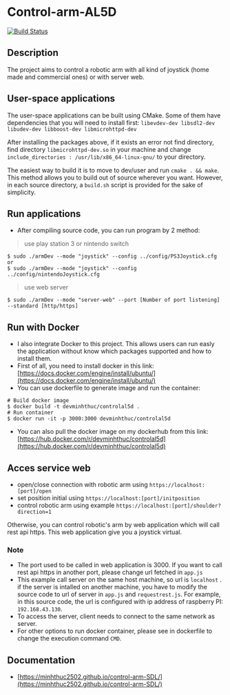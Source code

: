 
# Control-arm-AL5D
[![Build Status](https://travis-ci.com/minhthuc2502/control-arm-SDL.svg?branch=master)](https://travis-ci.com/minhthuc2502/control-arm-SDL)

## Description
The project aims to control a robotic arm with all kind of joystick (home made and commercial ones) or with server web.

## User-space applications

The user-space applications can be built using CMake. Some of them have dependencies that you will need to install first: `libevdev-dev libsdl2-dev libudev-dev libboost-dev libmicrohttpd-dev`

After installing the packages above, if it exists an error not find directory, find directory `libmicrohttpd-dev.so` in your machine and change `include_directories : /usr/lib/x86_64-linux-gnu/` to your directory.

The easiest way to build it is to move to dev/user and run `cmake . && make`. This method allows you to build out of source wherever you want.
However, in each source directory, a `build.sh` script is provided for the sake of simplicity.

## Run applications
- After compiling source code, you can run program by 2 method:
> use play station 3 or nintendo switch
```
$ sudo ./armDev --mode "joystick" --config ../config/PS3Joystick.cfg
or 
$ sudo ./armDev --mode "joystick" --config ../config/nintendoJoystick.cfg
```
> use web server
```
$ sudo ./armDev --mode "server-web" --port [Number of port listening] --standard [http/https]
```

## Run with Docker
- I also integrate Docker to this project. This allows users can run easly the application without know which packages supported and how to install them.
- First of all, you need to install docker in this link: [https://docs.docker.com/engine/install/ubuntu/](https://docs.docker.com/engine/install/ubuntu/)
- You can use dockerfile to generate image and run the container:

```
# Build docker image
$ docker build -t devminhthuc/controlal5d .
# Run container
$ docker run -it -p 3000:3000 devminhthuc/controlal5d
```
- You can also pull the docker image on my dockerhub from this link:
[https://hub.docker.com/r/devminhthuc/controlal5d](https://hub.docker.com/r/devminhthuc/controlal5d)

## Acces service web

- open/close connection with robotic arm using `https://localhost:[port]/open`
- set position initial using `https://localhost:[port]/initposition`
- control robotic arm using example `https://localhost:[port]/shoulder?direction=1`

Otherwise, you can control robotic's arm by web application which will call rest api https. This web application give you a joystick virtual.

### Note

- The port used to be called in web application is 3000. If you want to call rest api https in another port, please change url fetched in `app.js` 
- This example call server on the same host machine, so url is `localhost` . if the server is intalled on another machine, you have to modify the source code to url of server in `app.js` and `requestrest.js`. For example, in this source code, the url is configured with ip address of raspberry PI: `192.168.43.130`.
- To access the server, client needs to connect to the same network as server.
- For other options to run docker container, please see in dockerfile to change the execution command `CMD`.

## Documentation

- [https://minhthuc2502.github.io/control-arm-SDL/](https://minhthuc2502.github.io/control-arm-SDL/)